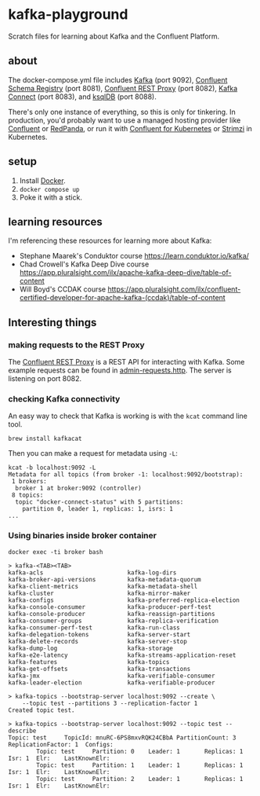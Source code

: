 # kafka-playground

Scratch files for learning about Kafka and the Confluent Platform.

## about

The docker-compose.yml file includes [Kafka](https://kafka.apache.org/) (port 9092),
[Confluent Schema Registry](https://github.com/confluentinc/schema-registry) (port 8081),
[Confluent REST Proxy](https://github.com/confluentinc/kafka-rest) (port 8082),
[Kafka Connect](https://kafka.apache.org/documentation/#connect) (port 8083),
and [ksqlDB](https://github.com/confluentinc/ksql) (port 8088).

There's only one instance of everything, so this is only for tinkering.
In production, you'd probably want to use a managed hosting provider like
[Confluent](https://www.confluent.io/) or [RedPanda](https://www.redpanda.com/),
or run it with [Confluent for Kubernetes](https://github.com/confluentinc/confluent-kubernetes-examples)
or [Strimzi](https://strimzi.io/) in Kubernetes.

## setup

1. Install [Docker](https://docs.docker.com/get-started/get-docker/).
2. `docker compose up`
3. Poke it with a stick.

## learning resources

I'm referencing these resources for learning more about Kafka:

- Stephane Maarek's Conduktor course https://learn.conduktor.io/kafka/
- Chad Crowell's Kafka Deep Dive course https://app.pluralsight.com/ilx/apache-kafka-deep-dive/table-of-content
- Will Boyd's CCDAK course https://app.pluralsight.com/ilx/confluent-certified-developer-for-apache-kafka-(ccdak)/table-of-content

## Interesting things

### making requests to the REST Proxy

The [Confluent REST Proxy](https://docs.confluent.io/platform/current/kafka-rest/index.html)
is a REST API for interacting with Kafka. Some example requests can be found in
[admin-requests.http](admin-requests.http). The server is listening on port 8082.

### checking Kafka connectivity

An easy way to check that Kafka is working is with the `kcat` command line tool.

```shell
brew install kafkacat
```

Then you can make a request for metadata using `-L`:

```shell
kcat -b localhost:9092 -L
Metadata for all topics (from broker -1: localhost:9092/bootstrap):
 1 brokers:
  broker 1 at broker:9092 (controller)
 8 topics:
  topic "docker-connect-status" with 5 partitions:
    partition 0, leader 1, replicas: 1, isrs: 1
...    
```

### Using binaries inside broker container

```shell
docker exec -ti broker bash

> kafka-<TAB><TAB>
kafka-acls                        kafka-log-dirs
kafka-broker-api-versions         kafka-metadata-quorum
kafka-client-metrics              kafka-metadata-shell
kafka-cluster                     kafka-mirror-maker
kafka-configs                     kafka-preferred-replica-election
kafka-console-consumer            kafka-producer-perf-test
kafka-console-producer            kafka-reassign-partitions
kafka-consumer-groups             kafka-replica-verification
kafka-consumer-perf-test          kafka-run-class
kafka-delegation-tokens           kafka-server-start
kafka-delete-records              kafka-server-stop
kafka-dump-log                    kafka-storage
kafka-e2e-latency                 kafka-streams-application-reset
kafka-features                    kafka-topics
kafka-get-offsets                 kafka-transactions
kafka-jmx                         kafka-verifiable-consumer
kafka-leader-election             kafka-verifiable-producer

> kafka-topics --bootstrap-server localhost:9092 --create \
    --topic test --partitions 3 --replication-factor 1
Created topic test.

> kafka-topics --bootstrap-server localhost:9092 --topic test --describe
Topic: test     TopicId: mnuRC-6PS8mxvRQK24CBbA PartitionCount: 3       ReplicationFactor: 1  Configs:
        Topic: test     Partition: 0    Leader: 1       Replicas: 1     Isr: 1  Elr:    LastKnownElr:
        Topic: test     Partition: 1    Leader: 1       Replicas: 1     Isr: 1  Elr:    LastKnownElr:
        Topic: test     Partition: 2    Leader: 1       Replicas: 1     Isr: 1  Elr:    LastKnownElr:
```